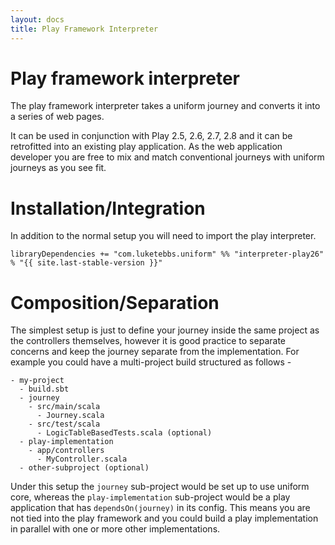 ```yaml
---
layout: docs
title: Play Framework Interpreter
---
```


# Play framework interpreter

The play framework interpreter takes a uniform journey and converts it
into a series of web pages.

It can be used in conjunction with Play 2.5, 2.6, 2.7, 2.8 and it can be
retrofitted into an existing play application. As the web application
developer you are free to mix and match conventional journeys with
uniform journeys as you see fit.

# Installation/Integration

In addition to the normal setup you will need to import the play interpreter. 

```
libraryDependencies += "com.luketebbs.uniform" %% "interpreter-play26" % "{{ site.last-stable-version }}"
```

# Composition/Separation

The simplest setup is just to define your journey inside the same
project as the controllers themselves, however it is good practice to
separate concerns and keep the journey separate from the
implementation. For example you could have a multi-project build
structured as follows -

```
- my-project
  - build.sbt
  - journey
    - src/main/scala
      - Journey.scala
    - src/test/scala
      - LogicTableBasedTests.scala (optional)
  - play-implementation
    - app/controllers
      - MyController.scala
  - other-subproject (optional)
```

Under this setup the `journey` sub-project would be set up to use
uniform core, whereas the `play-implementation` sub-project would
be a play application that has `dependsOn(journey)` in its
config. This means you are not tied into the play framework and you
could build a play implementation in parallel with one or
more other implementations. 
